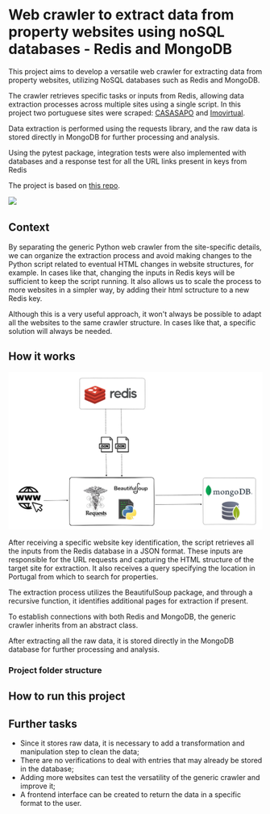 # Web crawler to extract data from property websites using noSQL databases - Redis and MongoDB

This project aims to develop a versatile web crawler for extracting data from property websites, utilizing NoSQL databases such as Redis and MongoDB.

The crawler retrieves specific tasks or inputs from Redis, allowing data extraction processes across multiple sites using a single script. In this project two portuguese sites were scraped: [CASASAPO](https://casa.sapo.pt/) and [Imovirtual](https://www.imovirtual.com/).

Data extraction is performed using the requests library, and the raw data is stored directly in MongoDB for further processing and analysis.

Using the pytest package, integration tests were also implemented with databases and a response test for all the URL links present in keys from Redis

The project is based on [this repo](https://github.com/lvgalvao/data-engineering-roadmap/tree/main/05-redis-mongodb-esse-tal-de-nosql).

<img src="media/demo.gif" width = 1000 />

## Context

By separating the generic Python web crawler from the site-specific details, we can organize the extraction process and avoid making changes to the Python script related to eventual HTML changes in website structures, for example. In cases like that, changing the inputs in Redis keys will be sufficient to keep the script running. It also allows us to scale the process to more websites in a simpler way, by adding their html sctructure to a new Redis key.   

Although this is a very useful approach, it won't always be possible to adapt all the websites to the same crawler structure. In cases like that, a specific solution will always be needed.

## How it works

![](media/diagram.png)

After receiving a specific website key identification, the script retrieves all the inputs from the Redis database in a JSON format. These inputs are responsible for the URL requests and capturing the HTML structure of the target site for extraction. It also receives a query specifying the location in Portugal from which to search for properties. 

The extraction process utilizes the BeautifulSoup package, and through a recursive function, it identifies additional pages for extraction if present.

To establish connections with both Redis and MongoDB, the generic crawler inherits from an abstract class.

After extracting all the raw data, it is stored directly in the MongoDB database for further processing and analysis.

### Project folder structure

## How to run this project

## Further tasks

* Since it stores raw data, it is necessary to add a transformation and manipulation step to clean the data;
* There are no verifications to deal with entries that may already be stored in the database;
* Adding more websites can test the versatility of the generic crawler and improve it;
* A frontend interface can be created to return the data in a specific format to the user.